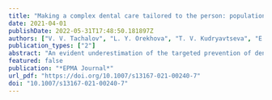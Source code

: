 ```yaml
---
title: "Making a complex dental care tailored to the person: population health in focus of predictive, preventive and personalised (3P) medical approach"
date: 2021-04-01
publishDate: 2022-05-31T17:48:50.181897Z
authors: ["V. V. Tachalov", "L. Y. Orekhova", "T. V. Kudryavtseva", "E. S. Loboda", "M. G. Pachkoriia", "I. V. Berezkina", "O. Golubnitschaja"]
publication_types: ["2"]
abstract: "An evident underestimation of the targeted prevention of dental diseases is strongly supported by alarming epidemiologic statistics globally. For example, epidemiologists demonstrated 100% prevalence of dental caries in the Russian population followed by clinical manifestation of periodontal diseases. Inadequately provided oral health services in populations are caused by multi-factorial deficits including but not limited to low socio-economic status of affected individuals, lack of insurance in sub-populations, insufficient density of dedicated medical units. Another important aspect is the “participatory” medicine based on the active participation of population in maintaining oral health: healthcare will remain insufficient as long as the patient is not motivated and does not feel responsible for their oral health. To this end, nearly half of chronically diseased people do not comply with adequate medical services suffering from severely progressing pathologies. Noteworthy, the prominent risk factors and comorbidities linked to the severe disease course and poor outcomes in COVID-19-infected individuals, such as elderly, diabetes mellitus, hypertension and cardiovascular disease, are frequently associated with significantly altered oral microbiome profiles, systemic inflammatory processes and poor oral health. Suggested pathomechanisms consider potential preferences in the interaction between the viral particles and the host microbiota including oral cavity, the respiratory and gastrointestinal tracts. Since an aspiration of periodontopathic bacteria induces the expression of angiotensin-converting enzyme 2, the receptor for SARS-CoV-2, and production of inflammatory cytokines in the lower respiratory tract, poor oral hygiene and periodontal disease have been proposed as leading to COVID-19 aggravation. Consequently, the issue-dedicated expert recommendations are focused on the optimal oral hygiene as being crucial for improved individual outcomes and reduced morbidity under the COVID-19 pandemic condition. Current study demonstrated that age, gender, socio-economic status, quality of environment and life-style, oral hygiene quality, regularity of dental services requested, level of motivation and responsibility for own health status and corresponding behavioural patterns are the key parameters for the patient stratification considering person-tailored approach in a complex dental care in the population. Consequently, innovative screening programmes and adapted treatment schemes are crucial for the complex person-tailored dental care to improve individual outcomes and healthcare provided to the population."
featured: false
publication: "*EPMA Journal*"
url_pdf: "https://doi.org/10.1007/s13167-021-00240-7"
doi: "10.1007/s13167-021-00240-7"
---
```


